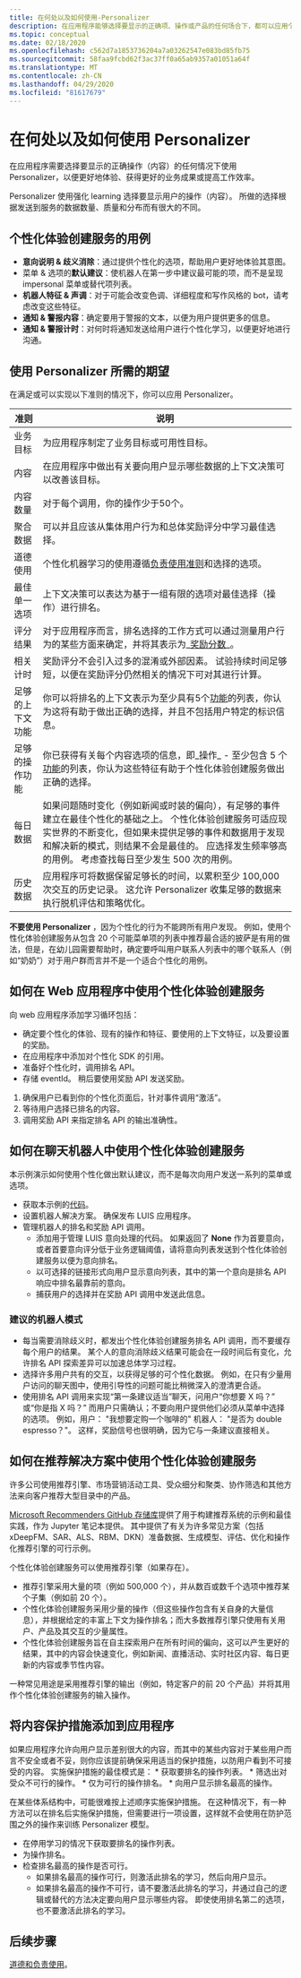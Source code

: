 ```yaml
---
title: 在何处以及如何使用-Personalizer
description: 在应用程序能够选择要显示的正确项、操作或产品的任何场合下，都可以应用个性化体验创建服务，以改善体验，实现更好的业务成果，或提高工作效率。
ms.topic: conceptual
ms.date: 02/18/2020
ms.openlocfilehash: c562d7a1853736204a7a03262547e083bd85fb75
ms.sourcegitcommit: 58faa9fcbd62f3ac37ff0a65ab9357a01051a64f
ms.translationtype: MT
ms.contentlocale: zh-CN
ms.lasthandoff: 04/29/2020
ms.locfileid: "81617679"
---
```

# <a name="where-and-how-to-use-personalizer"></a>在何处以及如何使用 Personalizer

在应用程序需要选择要显示的正确操作（内容）的任何情况下使用 Personalizer，以便更好地体验、获得更好的业务成果或提高工作效率。

Personalizer 使用强化 learning 选择要显示用户的操作（内容）。 所做的选择根据发送到服务的数据数量、质量和分布而有很大的不同。

## <a name="example-use-cases-for-personalizer"></a>个性化体验创建服务的用例

* **意向说明 & 歧义消除**：通过提供个性化的选项，帮助用户更好地体验其意图。
* 菜单 & 选项的**默认建议**：使机器人在第一步中建议最可能的项，而不是呈现 impersonal 菜单或替代项列表。
* **机器人特征 & 声调**：对于可能会改变色调、详细程度和写作风格的 bot，请考虑改变这些特征。
* **通知 & 警报内容**：确定要用于警报的文本，以便为用户提供更多的信息。
* **通知 & 警报计时**：对何时将通知发送给用户进行个性化学习，以便更好地进行沟通。


## <a name="expectations-required-to-use-personalizer"></a>使用 Personalizer 所需的期望

在满足或可以实现以下准则的情况下，你可以应用 Personalizer。

|准则|说明|
|--|--|
|业务目标|为应用程序制定了业务目标或可用性目标。|
|内容|在应用程序中做出有关要向用户显示哪些数据的上下文决策可以改善该目标。|
|内容数量|对于每个调用，你的操作少于50个。|
|聚合数据|可以并且应该从集体用户行为和总体奖励评分中学习最佳选择。|
|道德使用|个性化机器学习的使用遵循[负责使用准则](ethics-responsible-use.md)和选择的选项。
|最佳单一选项|上下文决策可以表达为基于一组有限的选项对最佳选择（操作）进行排名。|
|评分结果|对于应用程序而言，排名选择的工作方式可以通过测量用户行为的某些方面来确定，并将其表示为_[奖励分数](concept-rewards.md)_。|
|相关计时|奖励评分不会引入过多的混淆或外部因素。 试验持续时间足够短，以便在奖励评分仍然相关的情况下可对其进行计算。|
|足够的上下文功能|你可以将排名的上下文表示为至少具有5个[功能](concepts-features.md)的列表，你认为这将有助于做出正确的选择，并且不包括用户特定的标识信息。|
|足够的操作功能|你已获得有关每个内容选项的信息，即_操作_ - 至少包含 5 个[功能](concepts-features.md)的列表，你认为这些特征有助于个性化体验创建服务做出正确的选择。|
|每日数据|如果问题随时变化（例如新闻或时装的偏向），有足够的事件建立在最佳个性化的基础之上。 个性化体验创建服务可适应现实世界的不断变化，但如果未提供足够的事件和数据用于发现和解决新的模式，则结果不会是最佳的。 应选择发生频率够高的用例。 考虑查找每日至少发生 500 次的用例。|
|历史数据|应用程序可将数据保留足够长的时间，以累积至少 100,000 次交互的历史记录。 这允许 Personalizer 收集足够的数据来执行脱机评估和策略优化。|

**不要使用 Personalizer** ，因为个性化的行为不能跨所有用户发现。 例如，使用个性化体验创建服务从包含 20 个可能菜单项的列表中推荐最合适的披萨是有用的做法，但是，在幼儿园需要帮助时，确定要呼叫用户联系人列表中的哪个联系人（例如“奶奶”）对于用户群而言并不是一个适合个性化的用例。

## <a name="how-to-use-personalizer-in-a-web-application"></a>如何在 Web 应用程序中使用个性化体验创建服务

向 web 应用程序添加学习循环包括：

* 确定要个性化的体验、现有的操作和特征、要使用的上下文特征，以及要设置的奖励。
* 在应用程序中添加对个性化 SDK 的引用。
* 准备好个性化时，调用排名 API。
* 存储 eventId。 稍后要使用奖励 API 发送奖励。
1. 确保用户已看到你的个性化页面后，针对事件调用“激活”。
1. 等待用户选择已排名的内容。
1. 调用奖励 API 来指定排名 API 的输出准确性。

## <a name="how-to-use-personalizer-with-a-chat-bot"></a>如何在聊天机器人中使用个性化体验创建服务

本示例演示如何使用个性化做出默认建议，而不是每次向用户发送一系列的菜单或选项。

* 获取本示例的[代码](https://github.com/Azure-Samples/cognitive-services-personalizer-samples/tree/master/samples/ChatbotExample)。
* 设置机器人解决方案。 确保发布 LUIS 应用程序。
* 管理机器人的排名和奖励 API 调用。
    * 添加用于管理 LUIS 意向处理的代码。 如果返回了 **None** 作为首要意向，或者首要意向评分低于业务逻辑阈值，请将意向列表发送到个性化体验创建服务以便为意向排名。
    * 以可选择的链接形式向用户显示意向列表，其中的第一个意向是排名 API 响应中排名最靠前的意向。
    * 捕获用户的选择并在奖励 API 调用中发送此信息。

### <a name="recommended-bot-patterns"></a>建议的机器人模式

* 每当需要消除歧义时，都发出个性化体验创建服务排名 API 调用，而不要缓存每个用户的结果。 某个人的意向消除歧义结果可能会在一段时间后有变化，允许排名 API 探索差异可以加速总体学习过程。
* 选择许多用户共有的交互，以获得足够的可个性化数据。 例如，在只有少量用户访问的聊天图中，使用引导性的问题可能比稍微深入的澄清更合适。
* 使用排名 API 调用来实现“第一条建议适当”聊天，问用户“你想要 X 吗？” 或“你是指 X 吗？” 而用户只需确认；不要向用户提供他们必须从菜单中选择的选项。 例如，用户： "我想要定购一个咖啡的" 机器人： "是否为 double espresso？"。 这样，奖励信号也很明确，因为它与一条建议直接相关。

## <a name="how-to-use-personalizer-with-a-recommendation-solution"></a>如何在推荐解决方案中使用个性化体验创建服务

许多公司使用推荐引擎、市场营销活动工具、受众细分和聚类、协作筛选和其他方法来向客户推荐大型目录中的产品。

[Microsoft Recommenders GitHub 存储库](https://github.com/Microsoft/Recommenders)提供了用于构建推荐系统的示例和最佳实践，作为 Jupyter 笔记本提供。 其中提供了有关为许多常见方案（包括 xDeepFM、SAR、ALS、RBM、DKN）准备数据、生成模型、评估、优化和操作化推荐引擎的可行示例。

个性化体验创建服务可以使用推荐引擎（如果存在）。

* 推荐引擎采用大量的项（例如 500,000 个），并从数百或数千个选项中推荐某个子集（例如前 20 个）。
* 个性化体验创建服务采用少量的操作（但这些操作包含有关自身的大量信息），并根据给定的丰富上下文为操作排名；而大多数推荐引擎只使用有关用户、产品及其交互的少量属性。
* 个性化体验创建服务旨在自主探索用户在所有时间的偏向，这可以产生更好的结果，其中的内容会快速变化，例如新闻、直播活动、实时社区内容、每日更新的内容或季节性内容。

一种常见用途是采用推荐引擎的输出（例如，特定客户的前 20 个产品）并将其用作个性化体验创建服务的输入操作。

## <a name="adding-content-safeguards-to-your-application"></a>将内容保护措施添加到应用程序

如果应用程序允许向用户显示差别很大的内容，而其中的某些内容对于某些用户而言不安全或者不妥，则你应该提前确保采用适当的保护措施，以防用户看到不可接受的内容。 实施保护措施的最佳模式是：
    * 获取要排名的操作列表。
    * 筛选出对受众不可行的操作。
    * 仅为可行的操作排名。
    * 向用户显示排名最高的操作。

在某些体系结构中，可能很难按上述顺序实施保护措施。 在这种情况下，有一种方法可以在排名后实施保护措施，但需要进行一项设置，这样就不会使用在防护范围之外的操作来训练 Personalizer 模型。

* 在停用学习的情况下获取要排名的操作列表。
* 为操作排名。
* 检查排名最高的操作是否可行。
    * 如果排名最高的操作可行，则激活此排名的学习，然后向用户显示。
    * 如果排名最高的操作不可行，请不要激活此排名的学习，并通过自己的逻辑或替代的方法决定要向用户显示哪些内容。 即使使用排名第二的选项，也不要激活此排名的学习。


## <a name="next-steps"></a>后续步骤

[道德和负责使用](ethics-responsible-use.md)。
